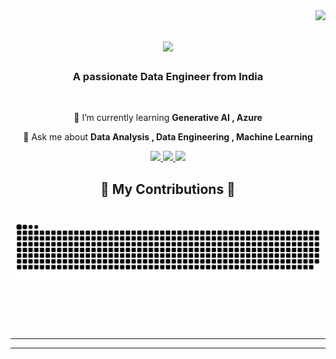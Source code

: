 <img align="right" src="https://visitor-badge.laobi.icu/badge?page_id=Karannchougule.Karannchougule" />



<h1 align="center">
    <img src="https://readme-typing-svg.herokuapp.com/?font=Righteous&size=35&center=true&vCenter=true&width=500&height=70&duration=4000&lines=Hi+There!+👋;+I'm+Karan+Chaugule!;" />
</h1>

<h3 align="center">A passionate Data Engineer from India </h3>

<br/>

<div align="center">
 
 
 🌱 I’m currently learning **Generative AI , Azure**

💬 Ask me about **Data Analysis , Data Engineering , Machine Learning**

 </div>
 
<div align="center"> 
  <a href="mailto:Karan.chougule.1520@gmail.com">
    <img src="https://img.shields.io/badge/Gmail-333333?style=for-the-badge&logo=gmail&logoColor=red" />
  </a>
  <a href="https://www.linkedin.com/in/karan8727/" target="_blank">
    <img src="https://img.shields.io/badge/LinkedIn-0077B5?style=for-the-badge&logo=linkedin&logoColor=white" target="_blank" />
  </a>
  <a href="https://github.com/Karannchougule/" target="_blank">
     <img src="https://img.shields.io/badge/Portfolio-FF5722?style=for-the-badge&logo=todoist&logoColor=white" target="_blank" /> <!-- sqlite, safari, google-chrome are other good icon options -->
  </a>
</div>

<div align="center">
  <h2>🐍 My Contributions 🐍</h2>
  <br>
  <img alt="snake eating my contributions" src="https://raw.githubusercontent.com/rahul8020/rahul8020/output/github-contribution-grid-snake.svg" />
  
  <br/><br/><br/>
</div>

<hr/>



  
</div>



<hr/>

<br/>



<br/>
